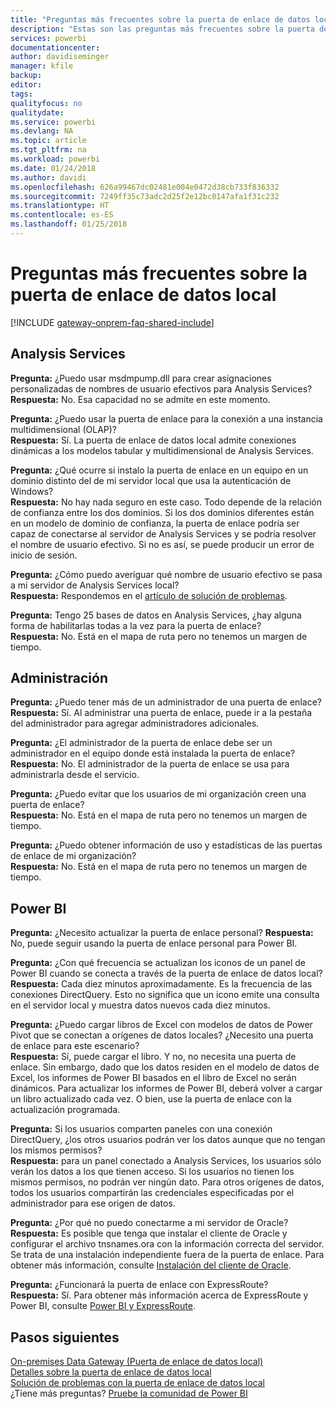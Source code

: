```yaml
---
title: "Preguntas más frecuentes sobre la puerta de enlace de datos local"
description: "Estas son las preguntas más frecuentes sobre la puerta de enlace de datos local. Aquí se reúnen en un solo lugar las preguntas más frecuentes sobre la puerta de enlace."
services: powerbi
documentationcenter: 
author: davidiseminger
manager: kfile
backup: 
editor: 
tags: 
qualityfocus: no
qualitydate: 
ms.service: powerbi
ms.devlang: NA
ms.topic: article
ms.tgt_pltfrm: na
ms.workload: powerbi
ms.date: 01/24/2018
ms.author: davidi
ms.openlocfilehash: 626a99467dc02481e004e0472d38cb733f836332
ms.sourcegitcommit: 7249ff35c73adc2d25f2e12bc0147afa1f31c232
ms.translationtype: HT
ms.contentlocale: es-ES
ms.lasthandoff: 01/25/2018
---
```

# <a name="on-premises-data-gateway-faq"></a>Preguntas más frecuentes sobre la puerta de enlace de datos local
<!-- Shared FAQ shared Include -->
[!INCLUDE [gateway-onprem-faq-shared-include](./includes/gateway-onprem-faq-shared-include.md)]

## <a name="analysis-services"></a>Analysis Services
**Pregunta:** ¿Puedo usar msdmpump.dll para crear asignaciones personalizadas de nombres de usuario efectivos para Analysis Services?  
**Respuesta:** No. Esa capacidad no se admite en este momento.

**Pregunta:** ¿Puedo usar la puerta de enlace para la conexión a una instancia multidimensional (OLAP)?  
**Respuesta:** Sí. La puerta de enlace de datos local admite conexiones dinámicas a los modelos tabular y multidimensional de Analysis Services.

**Pregunta:** ¿Qué ocurre si instalo la puerta de enlace en un equipo en un dominio distinto del de mi servidor local que usa la autenticación de Windows?  
**Respuesta:** No hay nada seguro en este caso. Todo depende de la relación de confianza entre los dos dominios. Si los dos dominios diferentes están en un modelo de dominio de confianza, la puerta de enlace podría ser capaz de conectarse al servidor de Analysis Services y se podría resolver el nombre de usuario efectivo. Si no es así, se puede producir un error de inicio de sesión.

**Pregunta:** ¿Cómo puedo averiguar qué nombre de usuario efectivo se pasa a mi servidor de Analysis Services local?  
**Respuesta:** Respondemos en el [artículo de solución de problemas](service-gateway-onprem-tshoot.md).

**Pregunta:** Tengo 25 bases de datos en Analysis Services, ¿hay alguna forma de habilitarlas todas a la vez para la puerta de enlace?  
**Respuesta:** No. Está en el mapa de ruta pero no tenemos un margen de tiempo.

## <a name="administration"></a>Administración
**Pregunta:** ¿Puedo tener más de un administrador de una puerta de enlace?  
**Respuesta:** Sí. Al administrar una puerta de enlace, puede ir a la pestaña del administrador para agregar administradores adicionales.

**Pregunta:** ¿El administrador de la puerta de enlace debe ser un administrador en el equipo donde está instalada la puerta de enlace?  
**Respuesta:** No. El administrador de la puerta de enlace se usa para administrarla desde el servicio.

**Pregunta:** ¿Puedo evitar que los usuarios de mi organización creen una puerta de enlace?  
**Respuesta:** No. Está en el mapa de ruta pero no tenemos un margen de tiempo.

**Pregunta:** ¿Puedo obtener información de uso y estadísticas de las puertas de enlace de mi organización?  
**Respuesta:** No. Está en el mapa de ruta pero no tenemos un margen de tiempo.

## <a name="power-bi"></a>Power BI
**Pregunta:** ¿Necesito actualizar la puerta de enlace personal?
**Respuesta:** No, puede seguir usando la puerta de enlace personal para Power BI.

**Pregunta:** ¿Con qué frecuencia se actualizan los iconos de un panel de Power BI cuando se conecta a través de la puerta de enlace de datos local?  
**Respuesta:** Cada diez minutos aproximadamente. Es la frecuencia de las conexiones DirectQuery. Esto no significa que un icono emite una consulta en el servidor local y muestra datos nuevos cada diez minutos.

**Pregunta:** ¿Puedo cargar libros de Excel con modelos de datos de Power Pivot que se conectan a orígenes de datos locales? ¿Necesito una puerta de enlace para este escenario?  
**Respuesta:** Sí, puede cargar el libro. Y no, no necesita una puerta de enlace. Sin embargo, dado que los datos residen en el modelo de datos de Excel, los informes de Power BI basados en el libro de Excel no serán dinámicos. Para actualizar los informes de Power BI, deberá volver a cargar un libro actualizado cada vez. O bien, use la puerta de enlace con la actualización programada.

**Pregunta:** Si los usuarios comparten paneles con una conexión DirectQuery, ¿los otros usuarios podrán ver los datos aunque que no tengan los mismos permisos?  
**Respuesta:** para un panel conectado a Analysis Services, los usuarios sólo verán los datos a los que tienen acceso. Si los usuarios no tienen los mismos permisos, no podrán ver ningún dato. Para otros orígenes de datos, todos los usuarios compartirán las credenciales especificadas por el administrador para ese origen de datos.

**Pregunta:** ¿Por qué no puedo conectarme a mi servidor de Oracle?  
**Respuesta:** Es posible que tenga que instalar el cliente de Oracle y configurar el archivo tnsnames.ora con la información correcta del servidor. Se trata de una instalación independiente fuera de la puerta de enlace. Para obtener más información, consulte [Instalación del cliente de Oracle](service-gateway-onprem-manage-oracle.md#installing-the-oracle-client).

**Pregunta:** ¿Funcionará la puerta de enlace con ExpressRoute?  
**Respuesta:** Sí. Para obtener más información acerca de ExpressRoute y Power BI, consulte [Power BI y ExpressRoute](service-admin-power-bi-expressroute.md).

## <a name="next-steps"></a>Pasos siguientes
[On-premises Data Gateway (Puerta de enlace de datos local)](service-gateway-onprem.md)  
[Detalles sobre la puerta de enlace de datos local](service-gateway-onprem-indepth.md)  
[Solución de problemas con la puerta de enlace de datos local](service-gateway-onprem-tshoot.md)  
¿Tiene más preguntas? [Pruebe la comunidad de Power BI](http://community.powerbi.com/)

